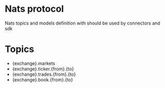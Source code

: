 # Nats protocol

Nats topics and models definition with should be used by connectors and sdk

# Topics
- {exchange}.markets
- {exchange}.ticker.{from}.{to}
- {exchange}.trades.{from}.{to}
- {exchange}.book.{from}.{to}